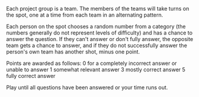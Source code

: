 Each project group is a team. The members of the teams will take turns on the spot, one at a time from each team in an alternating pattern. 

Each person on the spot chooses a random number from a category (the numbers generally do not represent levels of difficulty) and has a chance to answer the question. If they can't answer or don't fully answer, the opposite team gets a chance to answer, and if they do not successfully answer the person's own team has another shot, minus one point. 

Points are awarded as follows: 
0 for a completely incorrect answer or unable to answer
1 somewhat relevant answer
3 mostly correct answer
5 fully correct answer

Play until all questions have been answered or your time runs out. 
